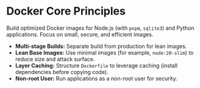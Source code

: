 # Docker Core Principles

Build optimized Docker images for Node.js (with `pnpm`, `sqlite3`) and Python applications. Focus on small, secure, and efficient images.

- **Multi-stage Builds:** Separate build from production for lean images.
- **Lean Base Images:** Use minimal images (for example, `node:20-slim`) to reduce size and attack surface.
- **Layer Caching:** Structure `Dockerfile` to leverage caching (install dependencies before copying code).
- **Non-root User:** Run applications as a non-root user for security.
